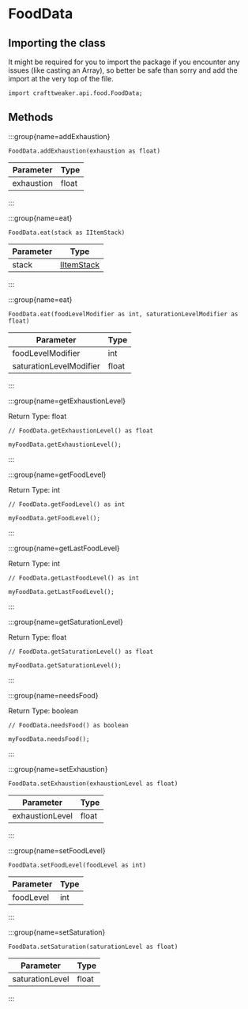 # FoodData

## Importing the class

It might be required for you to import the package if you encounter any issues (like casting an Array), so better be safe than sorry and add the import at the very top of the file.
```zenscript
import crafttweaker.api.food.FoodData;
```


## Methods

:::group{name=addExhaustion}

```zenscript
FoodData.addExhaustion(exhaustion as float)
```

| Parameter  | Type  |
|------------|-------|
| exhaustion | float |


:::

:::group{name=eat}

```zenscript
FoodData.eat(stack as IItemStack)
```

| Parameter |                    Type                    |
|-----------|--------------------------------------------|
| stack     | [IItemStack](/vanilla/api/item/IItemStack) |


:::

:::group{name=eat}

```zenscript
FoodData.eat(foodLevelModifier as int, saturationLevelModifier as float)
```

|        Parameter        | Type  |
|-------------------------|-------|
| foodLevelModifier       | int   |
| saturationLevelModifier | float |


:::

:::group{name=getExhaustionLevel}

Return Type: float

```zenscript
// FoodData.getExhaustionLevel() as float

myFoodData.getExhaustionLevel();
```

:::

:::group{name=getFoodLevel}

Return Type: int

```zenscript
// FoodData.getFoodLevel() as int

myFoodData.getFoodLevel();
```

:::

:::group{name=getLastFoodLevel}

Return Type: int

```zenscript
// FoodData.getLastFoodLevel() as int

myFoodData.getLastFoodLevel();
```

:::

:::group{name=getSaturationLevel}

Return Type: float

```zenscript
// FoodData.getSaturationLevel() as float

myFoodData.getSaturationLevel();
```

:::

:::group{name=needsFood}

Return Type: boolean

```zenscript
// FoodData.needsFood() as boolean

myFoodData.needsFood();
```

:::

:::group{name=setExhaustion}

```zenscript
FoodData.setExhaustion(exhaustionLevel as float)
```

|    Parameter    | Type  |
|-----------------|-------|
| exhaustionLevel | float |


:::

:::group{name=setFoodLevel}

```zenscript
FoodData.setFoodLevel(foodLevel as int)
```

| Parameter | Type |
|-----------|------|
| foodLevel | int  |


:::

:::group{name=setSaturation}

```zenscript
FoodData.setSaturation(saturationLevel as float)
```

|    Parameter    | Type  |
|-----------------|-------|
| saturationLevel | float |


:::


